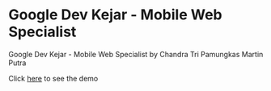 # Google Dev Kejar - Mobile Web Specialist
Google Dev Kejar - Mobile Web Specialist
by Chandra Tri Pamungkas Martin Putra

Click [here](https://chandra-mws.firebaseapp.com) to see the demo
